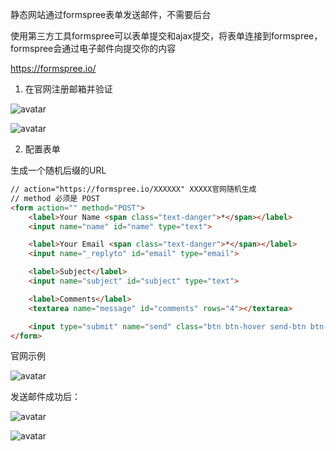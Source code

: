 静态网站通过formspree表单发送邮件，不需要后台

使用第三方工具formspree可以表单提交和ajax提交，将表单连接到formspree，formspree会通过电子邮件向提交你的内容

https://formspree.io/

1. 在官网注册邮箱并验证

![avatar](https://goooooooooooooo.github.io/img/registerforformspree.jpg)

![avatar](https://goooooooooooooo.github.io/img/verifyemail.jpg)

2. 配置表单

生成一个随机后缀的URL

```html
// action="https://formspree.io/XXXXXX" XXXXX官网随机生成
// method 必须是 POST
<form action="" method="POST">
    <label>Your Name <span class="text-danger">*</span></label>
    <input name="name" id="name" type="text">

    <label>Your Email <span class="text-danger">*</span></label>
    <input name="_replyto" id="email" type="email">

    <label>Subject</label>
    <input name="subject" id="subject" type="text">

    <label>Comments</label>
    <textarea name="message" id="comments" rows="4"></textarea>

    <input type="submit" name="send" class="btn btn-hover send-btn btn-block" value="Send Message">
</form>
```

官网示例

![avatar](https://goooooooooooooo.github.io/img/formspreesample.jpg)

发送邮件成功后：

![avatar](https://goooooooooooooo.github.io/img/result.jpg)

![avatar](https://goooooooooooooo.github.io/img/result2.jpg)
